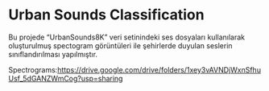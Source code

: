 # Urban Sounds Classification

Bu projede “UrbanSounds8K” veri setinindeki ses dosyaları kullanılarak oluşturulmuş spectogram görüntüleri ile şehirlerde duyulan seslerin sınıflandırılması yapılmıştır. 

Spectrograms:https://drive.google.com/drive/folders/1xey3vAVNDjWxnSfhuUsf_5dGANZWmCog?usp=sharing

